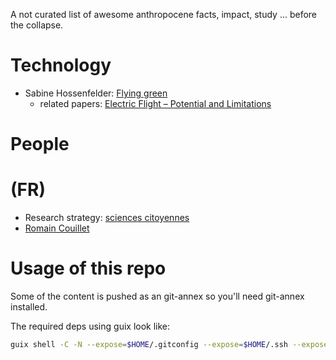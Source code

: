 A not curated list of awesome anthropocene facts, impact, study ... before the collapse.

# Technology

- Sabine Hossenfelder: [Flying green](http://backreaction.blogspot.com/2022/10/can-we-make-flying-green.html)
    + related papers: [Electric Flight – Potential and Limitations](https://www.mh-aerotools.de/company/paper_14/MP-AVT-209-09.pdf)


# People


# (FR)

- Research strategy: [sciences citoyennes](https://sciencescitoyennes.org/)
- [Romain Couillet](http://polaris.imag.fr/romain.couillet)


# Usage of this repo

Some of the content is pushed as an git-annex so you'll need git-annex installed.

The required deps using guix look like:
```bash
guix shell -C -N --expose=$HOME/.gitconfig --expose=$HOME/.ssh --expose=/etc/ssl/certs --expose=/etc/protocols coreutils git git-annex vim nss-certs openssl openssh-sans-x
```